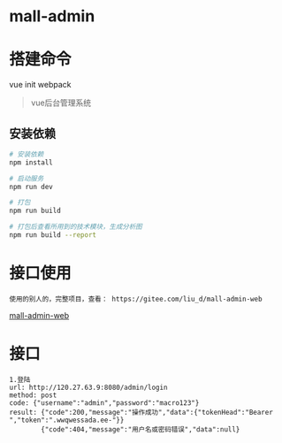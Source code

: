 # mall-admin

# 搭建命令
vue init webpack

> vue后台管理系统

## 安装依赖

``` bash
# 安装依赖
npm install

# 启动服务
npm run dev

# 打包
npm run build

# 打包后查看所用到的技术模块，生成分析图
npm run build --report
```
# 接口使用
    使用的别人的，完整项目，查看： https://gitee.com/liu_d/mall-admin-web
   [mall-admin-web](https://gitee.com/liu_d/mall-admin-web)

# 接口
    1.登陆
    url: http://120.27.63.9:8080/admin/login
    method: post
    code: {"username":"admin","password":"macro123"}
    result: {"code":200,"message":"操作成功","data":{"tokenHead":"Bearer ","token":".wwqwessada.ee-"}}
            {"code":404,"message":"用户名或密码错误","data":null}


